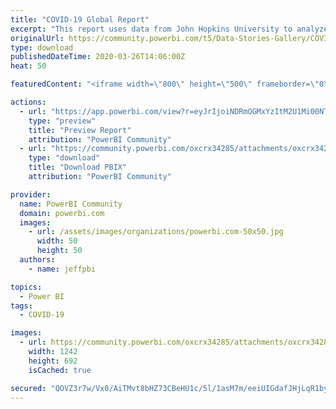 ```yaml
---
title: "COVID-19 Global Report"
excerpt: "This report uses data from John Hopkins University to analyze COVID-19 Trends. It looks at Confirmed Cases, Recoveries and Deaths in all countries,"
originalUrl: https://community.powerbi.com/t5/Data-Stories-Gallery/COVID-19-Global-Report/m-p/994023
type: download
publishedDateTime: 2020-03-26T14:06:00Z
heat: 50

featuredContent: "<iframe width=\"800\" height=\"500\" frameborder=\"0\" src=\"https://app.powerbi.com/view?r=eyJrIjoiNDRmOGMxYzItM2U1Mi00NThhLWFhYTgtMmI4NGYxZDgwNzlhIiwidCI6IjYzMDNjMTI1LWY2ZDUtNDc3ZC04ZTYwLWQ0MDQ0YmZhNTM3OSIsImMiOjZ9\"></iframe>"

actions:
  - url: "https://app.powerbi.com/view?r=eyJrIjoiNDRmOGMxYzItM2U1Mi00NThhLWFhYTgtMmI4NGYxZDgwNzlhIiwidCI6IjYzMDNjMTI1LWY2ZDUtNDc3ZC04ZTYwLWQ0MDQ0YmZhNTM3OSIsImMiOjZ9"
    type: "preview"
    title: "Preview Report"
    attribution: "PowerBI Community"
  - url: "https://community.powerbi.com/oxcrx34285/attachments/oxcrx34285/DataStoriesGallery/3576/2/KenSci_Covid-19%20Daily%20Update.pbix"
    type: "download"
    title: "Download PBIX"
    attribution: "PowerBI Community"

provider:
  name: PowerBI Community
  domain: powerbi.com
  images:
    - url: /assets/images/organizations/powerbi.com-50x50.jpg
      width: 50
      height: 50
  authors:
    - name: jeffpbi

topics:
  - Power BI
tags:
  - COVID-19

images:
  - url: https://community.powerbi.com/oxcrx34285/attachments/oxcrx34285/DataStoriesGallery/3576/1/Corona_Global_Report.PNG
    width: 1242
    height: 692
    isCached: true

secured: "QOVZ3r7w/Vx0/AiTMvt8bHZ73CBeHU1c/5l/1asM7m/eeiUIGdafJHjLqR1by4XpXShdV3blEcQhnpICjUniQX1r7DQCJ2PIuqBT9SEJHaLBjTC9uYRY7muQd73MCohPKGJMQvNVEVaBqb/VAMIVp6uU5hlVrNKD41FdfEnQyi5Tew4PVYnWDOE0h5JyDSJV60LuCbxjD/mKybIYom2nSNn3y5vKFqMPf42rOiiwOW8wbxnlPN6hqgFLO372lRZMB8Ag63fUmPDWNBcdDAE3alA6i4hOhF2JFAMevVfRa4kJY6+ulf2w4XCxIBtgnV2CSh8waeJTiwXYvjkr1chgoI0pD03L3XVf44SLlWSuL47e6C6NxgKkV05sfyl9ntyd3XEVbfuYyZvfh6c8tU3GwlNs4m4Jy+g8B/7MPiiNSD5nK+5313HPoaQ1s1ZZmp1r;2POgImiQBaECu9iXN3s63g=="
---
```



